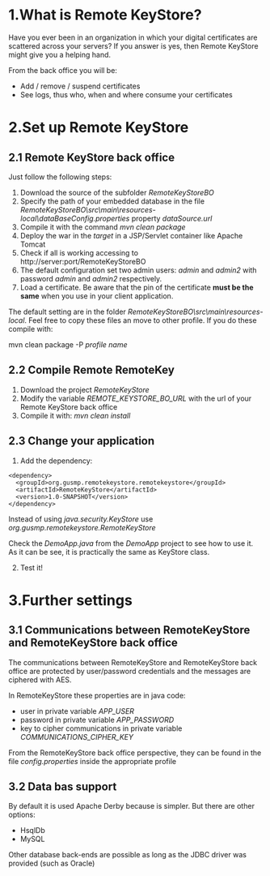 1.What is Remote KeyStore?
===========================

Have you ever been in an organization in which your digital certificates are scattered across your servers?  If you answer is yes, then Remote KeyStore might give you a helping hand.

From the back office you will be:

* Add / remove / suspend certificates
* See logs, thus who, when and where consume your certificates

2.Set up Remote KeyStore
===========================

2.1 Remote KeyStore back office
--------------------------------

Just follow the following steps:

1. Download the source of the subfolder *RemoteKeyStoreBO*
2. Specify the path of your embedded database in the file *RemoteKeyStoreBO\src\main\resources-local\dataBaseConfig.properties* property *dataSource.url*
3. Compile it with the command *mvn clean package*
4. Deploy the war in the *target* in a JSP/Servlet container like Apache Tomcat
5. Check if all is working accessing to http://server:port/RemoteKeyStoreBO
6. The default configuration set two admin users: *admin* and *admin2* with password *admin* and *admin2* respectively.
7. Load a certificate. Be aware that the pin of the certificate **must be the same** when you use in your client application.

The default setting are in the folder *RemoteKeyStoreBO\src\main\resources-local*. Feel free to copy these files an move to other profile. If you do these compile with:

mvn clean package -P *profile name*

2.2 Compile Remote RemoteKey
----------------------------

1. Download the project *RemoteKeyStore*
2. Modify the variable *REMOTE_KEYSTORE_BO_URL* with the url of your Remote KeyStore back office
3. Compile it with: *mvn clean install*

2.3 Change your application
---------------------------

1. Add the dependency:

```
<dependency>
  <groupId>org.gusmp.remotekeystore.remotekeystore</groupId>
  <artifactId>RemoteKeyStore</artifactId>
  <version>1.0-SNAPSHOT</version>
</dependency>
```

Instead of using *java.security.KeyStore* use *org.gusmp.remotekeystore.RemoteKeyStore*

Check the *DemoApp.java* from the *DemoApp* project to see how to use it. As it can be see, it is practically the same as KeyStore class.

2. Test it!

3.Further settings
====================

3.1 Communications between RemoteKeyStore and RemoteKeyStore back office
-------------------------------------------------------------------------

The communications between RemoteKeyStore and RemoteKeyStore back office are protected by user/password credentials and the messages are ciphered with AES.

In RemoteKeyStore these properties are in java code:

* user in private variable *APP_USER*
* password in private variable *APP_PASSWORD*
* key to cipher communications in private variable *COMMUNICATIONS_CIPHER_KEY*


From the RemoteKeyStore back office perspective, they can be found in the file *config.properties* inside the appropriate profile

3.2 Data bas support
--------------------

By default it is used Apache Derby because is simpler. But there are other options:

* HsqlDb
* MySQL

Other database back-ends are possible as long as the JDBC driver was provided (such as Oracle)
